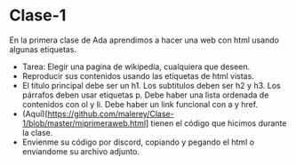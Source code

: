# Clase-1

En la primera clase de Ada aprendimos a hacer una web con html usando algunas etiquetas. 

- Tarea: Elegir una pagina de wikipedia, cualquiera que deseen. 
- Reproducir sus contenidos usando las etiquetas de html vistas. 
- El titulo principal debe ser un h1. Los subtitulos deben ser h2 y h3. Los párrafos deben usar etiquetas p. Debe haber una lista ordenada de contenidos con ol y li. Debe haber un link funcional con a y href. 
- (Aquí)[https://github.com/malerey/Clase-1/blob/master/miprimeraweb.html] tienen el código que hicimos durante la clase. 
- Envienme su código por discord, copiando y pegando el html o enviandome su archivo adjunto. 
